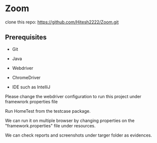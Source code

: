 # Zoom
clone this repo: https://github.com/Hitesh2222/Zoom.git
## Prerequisites
  + Git
  - Java
  * Webdriver
  + ChromeDriver
  * IDE such as IntelliJ
  
Please change the webdriver configuration to run this project under framewrork properties file
  
Run HomeTest from the testcase package.

We can run it on multiple browser by changing properties on the "framework.properties" file under resources.

We can check reports and screenshots under targer folder as evidences.
